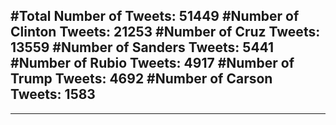#Total Number of Tweets: 51449 
#Number of Clinton Tweets: 21253
#Number of Cruz Tweets: 13559
#Number of Sanders Tweets: 5441
#Number of Rubio Tweets: 4917
#Number of Trump Tweets: 4692
#Number of Carson Tweets: 1583
---
---
